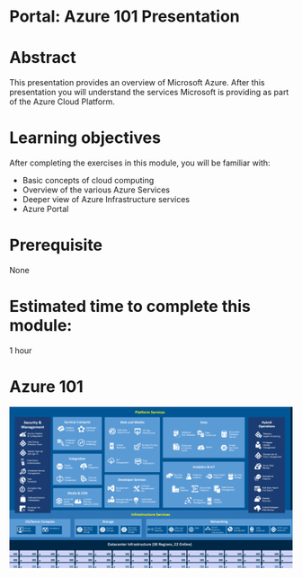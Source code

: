 # Portal: Azure 101 Presentation

# Abstract

This presentation provides an overview of Microsoft Azure. After this presentation you will understand the services Microsoft is providing as part of the Azure Cloud Platform. 

# Learning objectives
After completing the exercises in this module, you will be familiar with:
* Basic concepts of cloud computing
* Overview of the various Azure Services
* Deeper view of Azure Infrastructure services
* Azure Portal

# Prerequisite 
None

# Estimated time to complete this module:
1 hour

# Azure 101

![Screenshot](./Images/AzureServicesDiagram.png)